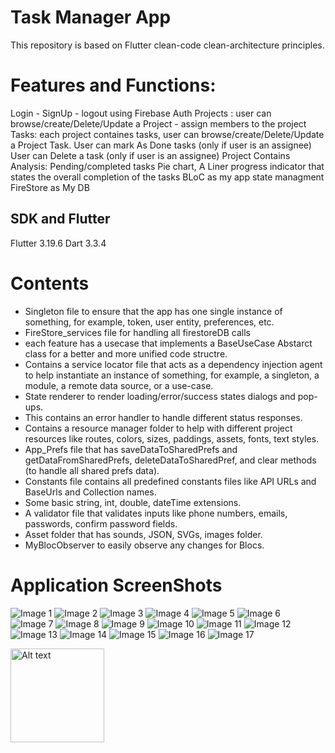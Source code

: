 # Task Manager App
This repository is based on Flutter clean-code clean-architecture principles.

# Features and Functions:
Login - SignUp - logout using Firebase Auth
Projects : user can browse/create/Delete/Update a Project - assign members to the project
Tasks: each project containes tasks, user can browse/create/Delete/Update a Project Task.
User can mark As Done tasks (only if user is an assignee)
User can Delete a task (only if user is an assignee)
Project Contains Analysis: Pending/completed tasks Pie chart, A Liner progress indicator that states the overall completion of the tasks
BLoC as my app state managment
FireStore as My DB


## SDK and Flutter
Flutter 3.19.6 
Dart 3.3.4


# Contents 

* Singleton file to ensure that the app has one single instance of something, for example, token, user entity, preferences, etc.
* FireStore_services file for handling all firestoreDB calls
* each feature has a usecase that implements a BaseUseCase Abstarct class for a better and more unified code structre.
* Contains a service locator file that acts as a dependency injection agent to help instantiate an instance of something, for example, a singleton, a module, a remote data source, or a use-case.
* State renderer to render loading/error/success states dialogs and pop-ups.
* This contains an error handler to handle different status responses.
* Contains a resource manager folder to help with different project resources like routes, colors, sizes, paddings, assets, fonts, text styles.
* App_Prefs file that has saveDataToSharedPrefs and getDataFromSharedPrefs, deleteDataToSharedPref, and clear methods (to handle all shared prefs data).
* Constants file contains all predefined constants files like API URLs and BaseUrls and Collection names.
* Some basic string, int, double, dateTime extensions.
* A validator file that validates inputs like phone numbers, emails, passwords, confirm password fields.
* Asset folder that has sounds, JSON, SVGs, images folder.
* MyBlocObserver to easily observe any changes for Blocs.

# Application ScreenShots 
![Image 1](App%20screenshots/1.png)
![Image 2](App%20screenshots/2.png)
![Image 3](App%20screenshots/3.png)
![Image 4](App%20screenshots/4.png)
![Image 5](App%20screenshots/5.png)
![Image 6](App%20screenshots/6.png)
![Image 7](App%20screenshots/7.png)
![Image 8](App%20screenshots/8.png)
![Image 9](App%20screenshots/9.png)
![Image 10](App%20screenshots/10.png)
![Image 11](App%20screenshots/11.png)
![Image 12](App%20screenshots/12.png)
![Image 13](App%20screenshots/13.png)
![Image 14](App%20screenshots/14.png)
![Image 15](App%20screenshots/15.png)
![Image 16](App%20screenshots/16.png)
![Image 17](App%20screenshots/17.png)

<img src="App%20screenshots/17.png" alt="Alt text" style="width:150px;">
